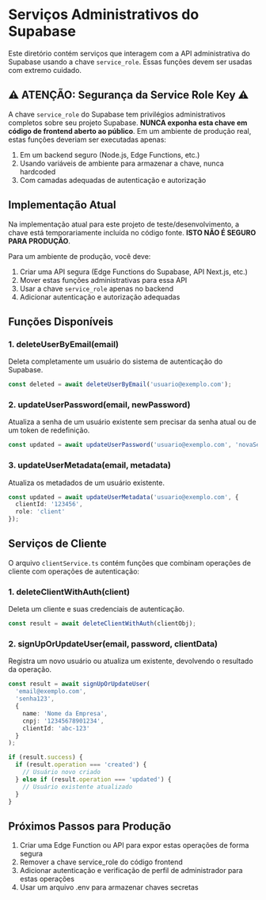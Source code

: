 # Serviços Administrativos do Supabase

Este diretório contém serviços que interagem com a API administrativa do Supabase usando a chave `service_role`. Essas funções devem ser usadas com extremo cuidado.

## ⚠️ ATENÇÃO: Segurança da Service Role Key ⚠️

A chave `service_role` do Supabase tem privilégios administrativos completos sobre seu projeto Supabase. **NUNCA exponha esta chave em código de frontend aberto ao público**. Em um ambiente de produção real, estas funções deveriam ser executadas apenas:

1. Em um backend seguro (Node.js, Edge Functions, etc.)
2. Usando variáveis de ambiente para armazenar a chave, nunca hardcoded
3. Com camadas adequadas de autenticação e autorização

## Implementação Atual

Na implementação atual para este projeto de teste/desenvolvimento, a chave está temporariamente incluída no código fonte. **ISTO NÃO É SEGURO PARA PRODUÇÃO**.

Para um ambiente de produção, você deve:

1. Criar uma API segura (Edge Functions do Supabase, API Next.js, etc.)
2. Mover estas funções administrativas para essa API
3. Usar a chave `service_role` apenas no backend
4. Adicionar autenticação e autorização adequadas

## Funções Disponíveis

### 1. deleteUserByEmail(email)

Deleta completamente um usuário do sistema de autenticação do Supabase.

```typescript
const deleted = await deleteUserByEmail('usuario@exemplo.com');
```

### 2. updateUserPassword(email, newPassword)

Atualiza a senha de um usuário existente sem precisar da senha atual ou de um token de redefinição.

```typescript
const updated = await updateUserPassword('usuario@exemplo.com', 'novaSenhaSegura');
```

### 3. updateUserMetadata(email, metadata)

Atualiza os metadados de um usuário existente.

```typescript
const updated = await updateUserMetadata('usuario@exemplo.com', {
  clientId: '123456',
  role: 'client'
});
```

## Serviços de Cliente

O arquivo `clientService.ts` contém funções que combinam operações de cliente com operações de autenticação:

### 1. deleteClientWithAuth(client)

Deleta um cliente e suas credenciais de autenticação.

```typescript
const result = await deleteClientWithAuth(clientObj);
```

### 2. signUpOrUpdateUser(email, password, clientData)

Registra um novo usuário ou atualiza um existente, devolvendo o resultado da operação.

```typescript
const result = await signUpOrUpdateUser(
  'email@exemplo.com',
  'senha123',
  { 
    name: 'Nome da Empresa',
    cnpj: '12345678901234',
    clientId: 'abc-123'
  }
);

if (result.success) {
  if (result.operation === 'created') {
    // Usuário novo criado
  } else if (result.operation === 'updated') {
    // Usuário existente atualizado
  }
}
```

## Próximos Passos para Produção

1. Criar uma Edge Function ou API para expor estas operações de forma segura
2. Remover a chave service_role do código frontend
3. Adicionar autenticação e verificação de perfil de administrador para estas operações
4. Usar um arquivo .env para armazenar chaves secretas 